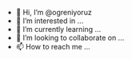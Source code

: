 - 👋 Hi, I’m @ogreniyoruz
- 👀 I’m interested in ...
- 🌱 I’m currently learning ...
- 💞️ I’m looking to collaborate on ...
- 📫 How to reach me ...

<!---
ogreniyoruz/ogreniyoruz is a ✨ special ✨ repository because its `README.md` (this file) appears on your GitHub profile.
You can click the Preview link to take a look at your changes.
--->
